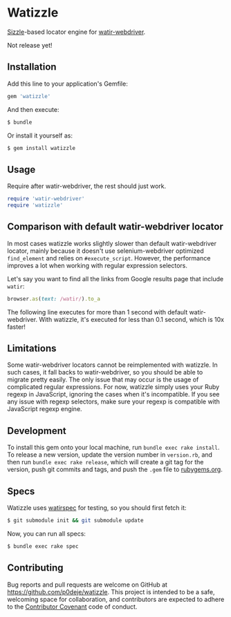 # Watizzle

[Sizzle](http://sizzlejs.com)-based locator engine for [watir-webdriver](https://github.com/watir/watir-webdriver).

Not release yet!

## Installation

Add this line to your application's Gemfile:

```ruby
gem 'watizzle'
```

And then execute:

```bash
$ bundle
```

Or install it yourself as:

```bash
$ gem install watizzle
```

## Usage

Require after watir-webdriver, the rest should just work.

```ruby
require 'watir-webdriver'
require 'watizzle'
```

## Comparison with default watir-webdriver locator

In most cases watizzle works slightly slower than default watir-webdriver locator,
mainly because it doesn't use selenium-webdriver optimized `find_element` and
relies on `#execute_script`. However, the performance improves a lot when working
with regular expression selectors.

Let's say you want to find all the links from Google results page that include `watir`:

```ruby
browser.as(text: /watir/).to_a
```

The following line executes for more than 1 second with default watir-webdriver.
With watizzle, it's executed for less than 0.1 second, which is 10x faster!

## Limitations

Some watir-webdriver locators cannot be reimplemented with watizzle. In such cases,
it fall backs to watir-webdriver, so you should be able to migrate pretty easily.
The only issue that may occur is the usage of complicated regular expressions.
For now, watizzle simply uses your Ruby regexp in JavaScript, ignoring the cases
when it's incompatible. If you see any issue with regexp selectors, make sure
your regexp is compatible with JavaScript regexp engine.

## Development

To install this gem onto your local machine, run `bundle exec rake install`.
To release a new version, update the version number in `version.rb`,
and then run `bundle exec rake release`, which will create a git tag for the version,
push git commits and tags, and push the `.gem` file to [rubygems.org](https://rubygems.org).

## Specs

Watizzle uses [watirspec](https://github.com/watir/watirspec) for testing, so
you should first fetch it:

```bash
$ git submodule init && git submodule update
```

Now, you can run all specs:

```bash
$ bundle exec rake spec
```

## Contributing

Bug reports and pull requests are welcome on GitHub at https://github.com/p0deje/watizzle.
This project is intended to be a safe, welcoming space for collaboration,
and contributors are expected to adhere to the [Contributor Covenant](contributor-covenant.org) code of conduct.
